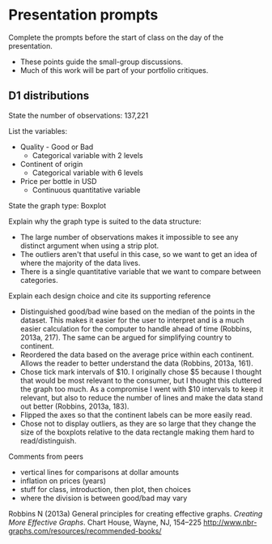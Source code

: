 
Presentation prompts
====================

Complete the prompts before the start of class on the day of the presentation.

-   These points guide the small-group discussions.
-   Much of this work will be part of your portfolio critiques.

D1 distributions
----------------

State the number of observations: 137,221

List the variables:

-   Quality - Good or Bad
    -   Categorical variable with 2 levels
-   Continent of origin
    -   Categorical variable with 6 levels
-   Price per bottle in USD
    -   Continuous quantitative variable

State the graph type: Boxplot

Explain why the graph type is suited to the data structure:

-   The large number of observations makes it impossible to see any distinct argument when using a strip plot.
-   The outliers aren't that useful in this case, so we want to get an idea of where the majority of the data lives.
-   There is a single quantitative variable that we want to compare between categories.

Explain each design choice and cite its supporting reference

-   Distinguished good/bad wine based on the median of the points in the dataset. This makes it easier for the user to interpret and is a much easier calculation for the computer to handle ahead of time (Robbins, 2013a, 217). The same can be argued for simplifying country to continent.
-   Reordered the data based on the average price within each continent. Allows the reader to better understand the data (Robbins, 2013a, 161).
-   Chose tick mark intervals of $10. I originally chose $5 because I thought that would be most relevant to the consumer, but I thought this cluttered the graph too much. As a compromise I went with $10 intervals to keep it relevant, but also to reduce the number of lines and make the data stand out better (Robbins, 2013a, 183).
-   Flipped the axes so that the continent labels can be more easily read.
-   Chose not to display outliers, as they are so large that they change the size of the boxplots relative to the data rectangle making them hard to read/distinguish.

Comments from peers

-   vertical lines for comparisons at dollar amounts
-   inflation on prices (years)
-   stuff for class, introduction, then plot, then choices
-   where the division is between good/bad may vary

Robbins N (2013a) General principles for creating effective graphs. *Creating More Effective Graphs*. Chart House, Wayne, NJ, 154–225 <http://www.nbr-graphs.com/resources/recommended-books/>
